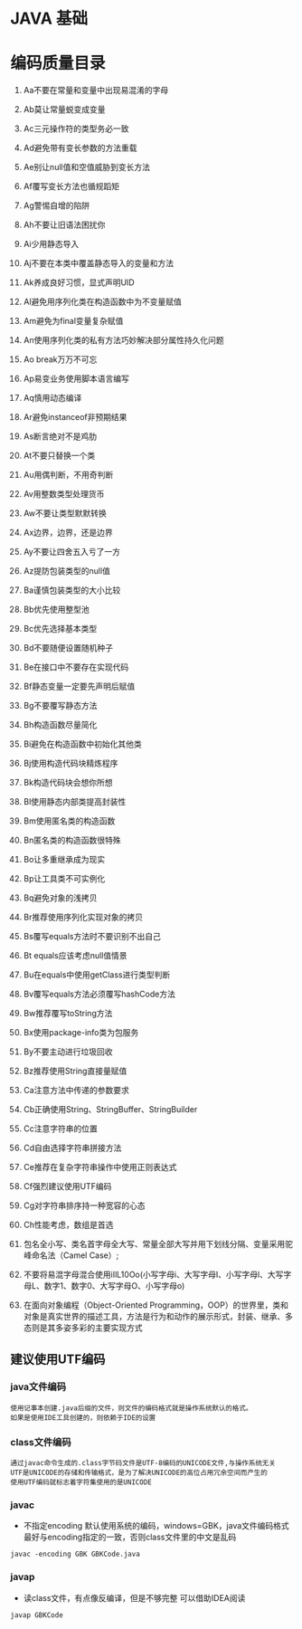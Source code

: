 # JAVA 基础
# 编码质量目录
1. Aa不要在常量和变量中出现易混淆的字母
2. Ab莫让常量蜕变成变量
3. Ac三元操作符的类型务必一致
4. Ad避免带有变长参数的方法重载
5. Ae别让null值和空值威胁到变长方法
6. Af覆写变长方法也循规蹈矩
7. Ag警惕自增的陷阱
8. Ah不要让旧语法困扰你
9. Ai少用静态导入
10. Aj不要在本类中覆盖静态导入的变量和方法
11. Ak养成良好习惯，显式声明UID
12. Al避免用序列化类在构造函数中为不变量赋值
13. Am避免为final变量复杂赋值
14. An使用序列化类的私有方法巧妙解决部分属性持久化问题
15. Ao break万万不可忘
16. Ap易变业务使用脚本语言编写
17. Aq慎用动态编译
18. Ar避免instanceof非预期结果
19. As断言绝对不是鸡肋
20. At不要只替换一个类
21. Au用偶判断，不用奇判断
22. Av用整数类型处理货币
23. Aw不要让类型默默转换
24. Ax边界，边界，还是边界
25. Ay不要让四舍五入亏了一方
26. Az提防包装类型的null值
27. Ba谨慎包装类型的大小比较
28. Bb优先使用整型池
29. Bc优先选择基本类型
30. Bd不要随便设置随机种子
31. Be在接口中不要存在实现代码
32. Bf静态变量一定要先声明后赋值
33. Bg不要覆写静态方法
34. Bh构造函数尽量简化
35. Bi避免在构造函数中初始化其他类
36. Bj使用构造代码块精炼程序
37. Bk构造代码块会想你所想
38. Bl使用静态内部类提高封装性
39. Bm使用匿名类的构造函数
40. Bn匿名类的构造函数很特殊
41. Bo让多重继承成为现实
42. Bp让工具类不可实例化
43. Bq避免对象的浅拷贝
44. Br推荐使用序列化实现对象的拷贝
45. Bs覆写equals方法时不要识别不出自己
46. Bt equals应该考虑null值情景
47. Bu在equals中使用getClass进行类型判断
48. Bv覆写equals方法必须覆写hashCode方法
49. Bw推荐覆写toString方法
50. Bx使用package-info类为包服务
51. By不要主动进行垃圾回收
52. Bz推荐使用String直接量赋值
53. Ca注意方法中传递的参数要求
54. Cb正确使用String、StringBuffer、StringBuilder
55. Cc注意字符串的位置
56. Cd自由选择字符串拼接方法
57. Ce推荐在复杂字符串操作中使用正则表达式
58. Cf强烈建议使用UTF编码
59. Cg对字符串排序持一种宽容的心态
60. Ch性能考虑，数组是首选




1. 包名全小写、类名首字母全大写、常量全部大写并用下划线分隔、变量采用驼峰命名法（Camel Case）;
2. 不要将易混字母混合使用iIlL10Oo(小写字母i、大写字母I、小写字母l、大写字母L、数字1、数字0、大写字母O、小写字母o)
1. 在面向对象编程（Object-Oriented Programming，OOP）的世界里，类和对象是真实世界的描述工具，方法是行为和动作的展示形式，封装、继承、多态则是其多姿多彩的主要实现方式
## 建议使用UTF编码
### java文件编码
```text
使用记事本创建.java后缀的文件，则文件的编码格式就是操作系统默认的格式。
如果是使用IDE工具创建的，则依赖于IDE的设置
```
### class文件编码
```text
通过javac命令生成的.class字节码文件是UTF-8编码的UNICODE文件,与操作系统无关
UTF是UNICODE的存储和传输格式，是为了解决UNICODE的高位占用冗余空间而产生的
使用UTF编码就标志着字符集使用的是UNICODE
```
### javac
- 不指定encoding 默认使用系统的编码，windows=GBK，java文件编码格式最好与encoding指定的一致，否则class文件里的中文是乱码
```shell script
javac -encoding GBK GBKCode.java
```
### javap 
- 读class文件，有点像反编译，但是不够完整 可以借助IDEA阅读
```shell script
javap GBKCode
```
